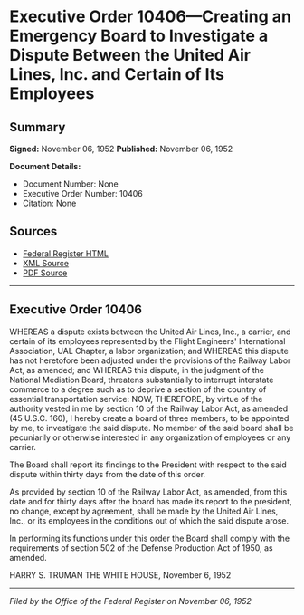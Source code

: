 # Executive Order 10406—Creating an Emergency Board to Investigate a Dispute Between the United Air Lines, Inc. and Certain of Its Employees

## Summary

**Signed:** November 06, 1952
**Published:** November 06, 1952

**Document Details:**
- Document Number: None
- Executive Order Number: 10406
- Citation: None

## Sources
- [Federal Register HTML](https://www.presidency.ucsb.edu/documents/executive-order-10406-creating-emergency-board-investigate-dispute-between-the-united-air)
- [XML Source](None)
- [PDF Source](None)

---

## Executive Order 10406

WHEREAS a dispute exists between the United Air Lines, Inc., a carrier, and certain of its employees represented by the Flight Engineers' International Association, UAL Chapter, a labor organization; and
WHEREAS this dispute has not heretofore been adjusted under the provisions of the Railway Labor Act, as amended; and
WHEREAS this dispute, in the judgment of the National Mediation Board, threatens substantially to interrupt interstate commerce to a degree such as to deprive a section of the country of essential transportation service:
NOW, THEREFORE, by virtue of the authority vested in me by section 10 of the Railway Labor Act, as amended (45 U.S.C. 160), I hereby create a board of three members, to be appointed by me, to investigate the said dispute. No member of the said board shall be pecuniarily or otherwise interested in any organization of employees or any carrier.

The Board shall report its findings to the President with respect to the said dispute within thirty days from the date of this order.

As provided by section 10 of the Railway Labor Act, as amended, from this date and for thirty days after the board has made its report to the president, no change, except by agreement, shall be made by the United Air Lines, Inc., or its employees in the conditions out of which the said dispute arose.

In performing its functions under this order the Board shall comply with the requirements of section 502 of the Defense Production Act of 1950, as amended.

HARRY S. TRUMAN
THE WHITE HOUSE,
November 6, 1952

---

*Filed by the Office of the Federal Register on November 06, 1952*
